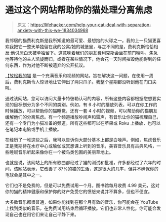 # 通过这个网站帮助你的猫处理分离焦虑

> 原文：<https://lifehacker.com/help-your-cat-deal-with-separation-anxiety-with-this-we-1834034968>

我邻居的猫费利克斯是我所知道的最可爱、最想抱的火球之一。我的上一只猫更喜欢我把它一整天单独留在我的公寓/她的城堡里，与之不同的是，费利克斯恰恰相反:他讨厌白天被单独留下。这意味着我们的朋友费利克斯会坐在前门嚎叫，焦急地等待他的主人凯旋而归，或者在某些情况下，他会花一天时间摧毁他能得到的任何东西，作为对他不断被遗弃的公开抗议。



[【放松我的猫](https://relaxmycat.com/) 是一个充满音乐和视频的网站，旨在解决这一问题，在使用一周后，费利克斯令人惊讶地让它伸出了两只爪子。我整个星期都没听到他在门口尖叫。

通过该网站，您可以访问大量卡特彼勒认可的内容，所有这些内容都根据您想要实现的目标划分为多个不同的类别。例如，有 6 小时的播放列表，可以在你工作的时候播放，可以帮助你的猫睡觉，还有一套 4 小时的视频，可以帮助你的猫朋友缓解他们的分离焦虑。有一个频道播放吵闹声和雷声，有音乐让你的猫梳理自己，还有一个专门为小猫准备的频道。所有这些都可以在苹果或 Roku 上播放，也可以在笔记本电脑或手机上播放。

在经历了一堆这些之后，我可以告诉你大部分基本上都是白噪声。例如，焦虑音乐正是我期待在水疗中心或瑜伽或冥想课上听到的音乐，美容音乐具有古典风格，一些睡眠音乐听起来像你在一个被鸟类包围的美丽草地上。

也就是说，该网站上的所有歌曲都经过了猫的测试和批准，许多都经过了六年的时间，该网站表示，它改善了 87%的猫的生活，这是很大的几率，但并不确保你的毛球会是其中之一。

它们也不是免费的，但是可以免费试用一个月。图书馆每月收费 4.99 美元，这对你的猫的精神健康和保护你的财产免受它的愤怒来说并不算多，但也不便宜。

大多数音乐都很普通，如果你能找到在那个月有效的音乐，你可能会在 YouTube 上找到类似的音乐，在免费试用结束后循环播放。它们也非常人性化，你可能会发现自己也在用它们来让自己平静下来。